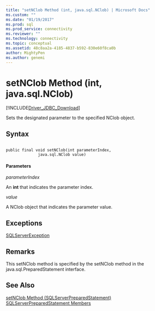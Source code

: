```yaml
---
title: "setNClob Method (int, java.sql.NClob) | Microsoft Docs"
ms.custom: ""
ms.date: "01/19/2017"
ms.prod: sql
ms.prod_service: connectivity
ms.reviewer: ""
ms.technology: connectivity
ms.topic: conceptual
ms.assetid: 48c8aa2a-4185-4837-b592-830e60f8ca0b
author: MightyPen
ms.author: genemi
---
```

# setNClob Method (int, java.sql.NClob)
[!INCLUDE[Driver_JDBC_Download](../../../includes/driver_jdbc_download.md)]

  Sets the designated parameter to the specified NClob object.  
  
## Syntax  
  
```  
  
public final void setNClob(int parameterIndex,  
              java.sql.NClob value)  
```  
  
#### Parameters  
 *parameterIndex*  
  
 An **int** that indicates the parameter index.  
  
 *value*  
  
 A NClob object that indicates the parameter value.  
  
## Exceptions  
 [SQLServerException](../../../connect/jdbc/reference/sqlserverexception-class.md)  
  
## Remarks  
 This setNClob method is specified by the setNClob method in the java.sql.PreparedStatement interface.  
  
## See Also  
 [setNClob Method &#40;SQLServerPreparedStatement&#41;](../../../connect/jdbc/reference/setnclob-method-sqlserverpreparedstatement.md)   
 [SQLServerPreparedStatement Members](../../../connect/jdbc/reference/sqlserverpreparedstatement-members.md)  
  
  
